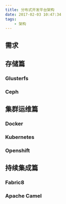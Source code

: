 ```yaml
---
title: 分布式开发平台架构
date: 2017-02-03 10:47:34
tags: 
    - 架构
---
```


## 需求

## 存储篇

### Glusterfs

### Ceph

## 集群运维篇

### Docker

### Kubernetes

### Openshift

## 持续集成篇

### Fabric8

### Apache Camel

